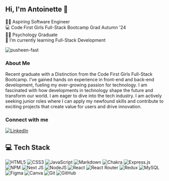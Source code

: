 ## Hi, I'm Antoinette 👋

👩‍💻 Aspiring Software Engineer <br/>
💻 Code First Girls Full-Stack Bootcamp Grad Autumn '24 <br/>
👩‍🎓 Psychology Graduate <br/>
🌱 I’m currently learning Full-Stack Development

![pusheen-fast](https://github.com/user-attachments/assets/6c1fce2c-1c88-4b3c-875c-0b9c1f0d6221)

### About Me
Recent graduate with a Distinction from the Code First Girls Full-Stack Bootcamp. I’ve gained hands on experience in front-end and back-end development, fueling my ever-growing passion for technology. I am fascinated with how developments in technology shape the future and transform our world. I am eager to dive into the tech industry. I am actively seeking junior roles where I can apply my newfound skills and contribute to exciting projects that create value for users and drive innovation. 

### Connect with me
[![LinkedIn](https://img.shields.io/badge/LinkedIn-%230077B5.svg?logo=linkedin&logoColor=white)](https://linkedin.com/in/www.linkedin.com/in/antoinette-titre) 

## 💻 Tech Stack
![HTML5](https://img.shields.io/badge/html5-%23E34F26.svg?style=for-the-badge&logo=html5&logoColor=white) ![CSS3](https://img.shields.io/badge/css3-%231572B6.svg?style=for-the-badge&logo=css3&logoColor=white) ![JavaScript](https://img.shields.io/badge/javascript-%23323330.svg?style=for-the-badge&logo=javascript&logoColor=%23F7DF1E) ![Markdown](https://img.shields.io/badge/markdown-%23000000.svg?style=for-the-badge&logo=markdown&logoColor=white) ![Chakra](https://img.shields.io/badge/chakra-%234ED1C5.svg?style=for-the-badge&logo=chakraui&logoColor=white) ![Express.js](https://img.shields.io/badge/express.js-%23404d59.svg?style=for-the-badge&logo=express&logoColor=%2361DAFB) ![NPM](https://img.shields.io/badge/NPM-%23CB3837.svg?style=for-the-badge&logo=npm&logoColor=white) ![Next JS](https://img.shields.io/badge/Next-black?style=for-the-badge&logo=next.js&logoColor=white) ![NodeJS](https://img.shields.io/badge/node.js-6DA55F?style=for-the-badge&logo=node.js&logoColor=white) ![React](https://img.shields.io/badge/react-%2320232a.svg?style=for-the-badge&logo=react&logoColor=%2361DAFB) ![React Router](https://img.shields.io/badge/React_Router-CA4245?style=for-the-badge&logo=react-router&logoColor=white) ![Redux](https://img.shields.io/badge/redux-%23593d88.svg?style=for-the-badge&logo=redux&logoColor=white) ![MySQL](https://img.shields.io/badge/mysql-4479A1.svg?style=for-the-badge&logo=mysql&logoColor=white) ![Figma](https://img.shields.io/badge/figma-%23F24E1E.svg?style=for-the-badge&logo=figma&logoColor=white) ![Canva](https://img.shields.io/badge/Canva-%2300C4CC.svg?style=for-the-badge&logo=Canva&logoColor=white) ![Git](https://img.shields.io/badge/git-%23F05033.svg?style=for-the-badge&logo=git&logoColor=white) ![GitHub](https://img.shields.io/badge/github-%23121011.svg?style=for-the-badge&logo=github&logoColor=white)

<!--
# 📊 GitHub Stats
![](https://github-readme-stats.vercel.app/api?username=Antoinette308&theme=dark&hide_border=true&include_all_commits=true&count_private=true)<br/>
![](https://github-readme-streak-stats.herokuapp.com/?user=Antoinette308&theme=dark&hide_border=true)<br/>
![](https://github-readme-stats.vercel.app/api/top-langs/?username=Antoinette308&theme=dark&hide_border=true&include_all_commits=true&count_private=true&layout=compact)
-->

